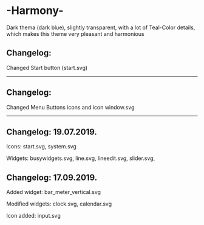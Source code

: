 # -Harmony-
Dark thema (dark blue), slightly transparent, with a lot of Teal-Color details, which makes this theme very pleasant and harmonious

Changelog:
----------

Changed Start button (start.svg)
________________________________

Changelog:
-----------

Changed Menu Buttons icons
and icon window.svg
________________________

Changelog: 19.07.2019. 
--------------------

Icons: start.svg, system.svg

Widgets: busywidgets.svg, line.svg, lineedit.svg, slider.svg,

Changelog: 17.09.2019.
----------------------

Added widget: bar_meter_vertical.svg

Modified widgets: clock.svg, calendar.svg

Icon added: input.svg



